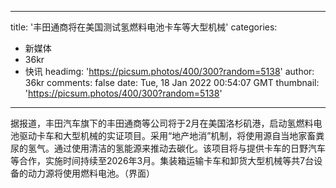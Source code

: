 
---
title: '丰田通商将在美国测试氢燃料电池卡车等大型机械'
categories: 
 - 新媒体
 - 36kr
 - 快讯
headimg: 'https://picsum.photos/400/300?random=5138'
author: 36kr
comments: false
date: Tue, 18 Jan 2022 00:54:07 GMT
thumbnail: 'https://picsum.photos/400/300?random=5138'
---

<div>   
据报道，丰田汽车旗下的丰田通商等公司将于2月在美国洛杉矶港，启动氢燃料电池驱动卡车和大型机械的实证项目。采用“地产地消”机制，将使用源自当地家畜粪尿的氢气。通过使用清洁的氢能源来推动去碳化。该项目将与提供卡车的日野汽车等合作，实施时间持续至2026年3月。集装箱运输卡车和卸货大型机械等共7台设备的动力源将使用燃料电池。（界面）  
</div>
            